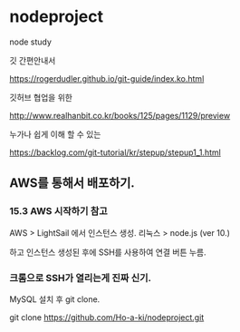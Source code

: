 # nodeproject
node study

깃 간편안내서

https://rogerdudler.github.io/git-guide/index.ko.html

깃허브 협업을 위한

http://www.realhanbit.co.kr/books/125/pages/1129/preview

누가나 쉽게 이해 할 수 있는

https://backlog.com/git-tutorial/kr/stepup/stepup1_1.html


## AWS를 통해서 배포하기.

### 15.3 AWS 시작하기 참고

AWS > LightSail 에서 인스턴스 생성.
리눅스 > node.js (ver 10.)

하고 인스턴스 생성된 후에 SSH를 사용하여 연결 버튼 누름.

### 크롬으로 SSH가 열리는게 진짜 신기.

MySQL 설치 후 git clone.

git clone https://github.com/Ho-a-ki/nodeproject.git